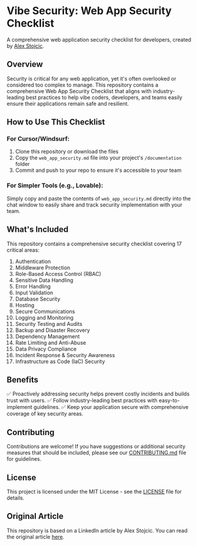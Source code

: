 # Vibe Security: Web App Security Checklist

A comprehensive web application security checklist for developers, created by [Alex Stojcic](https://www.linkedin.com/in/alexstojcic/).

## Overview

Security is critical for any web application, yet it's often overlooked or considered too complex to manage. This repository contains a comprehensive Web App Security Checklist that aligns with industry-leading best practices to help vibe coders, developers, and teams easily ensure their applications remain safe and resilient.

## How to Use This Checklist

### For Cursor/Windsurf:

1. Clone this repository or download the files
2. Copy the `web_app_security.md` file into your project's `/documentation` folder
3. Commit and push to your repo to ensure it's accessible to your team

### For Simpler Tools (e.g., Lovable):

Simply copy and paste the contents of `web_app_security.md` directly into the chat window to easily share and track security implementation with your team.

## What's Included

This repository contains a comprehensive security checklist covering 17 critical areas:

1. Authentication
2. Middleware Protection
3. Role-Based Access Control (RBAC)
4. Sensitive Data Handling
5. Error Handling
6. Input Validation
7. Database Security
8. Hosting
9. Secure Communications
10. Logging and Monitoring
11. Security Testing and Audits
12. Backup and Disaster Recovery
13. Dependency Management
14. Rate Limiting and Anti-Abuse
15. Data Privacy Compliance
16. Incident Response & Security Awareness
17. Infrastructure as Code (IaC) Security

## Benefits

✅ Proactively addressing security helps prevent costly incidents and builds trust with users.
✅ Follow industry-leading best practices with easy-to-implement guidelines.
✅ Keep your application secure with comprehensive coverage of key security areas.

## Contributing

Contributions are welcome! If you have suggestions or additional security measures that should be included, please see our [CONTRIBUTING.md](CONTRIBUTING.md) file for guidelines.

## License

This project is licensed under the MIT License - see the [LICENSE](LICENSE) file for details.

## Original Article

This repository is based on a LinkedIn article by Alex Stojcic. You can read the original article [here](https://www.linkedin.com/in/alexstojcic/).
